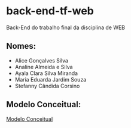 # back-end-tf-web
Back-End do trabalho final da disciplina de WEB

## Nomes:
- Alice Gonçalves Silva
- Analine Almeida e Silva
- Ayala Clara Silva Miranda
- Maria Eduarda Jardim Souza
- Stefanny Cândida Corsino

## Modelo Conceitual:

<a href="/db/modelo conceitual.png">Modelo Conceitual</a>
